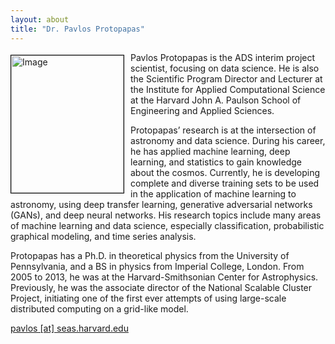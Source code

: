 ```yaml
---
layout: about
title: "Dr. Pavlos Protopapas"
---
```


<img src="{{ site.baseurl }}/about/team/img/protopapas.jpg" height="220" width="180" alt="Image" style="float: left; margin: 4px 10px 0px 0px; border: 1px solid #000000;">

Pavlos Protopapas is the ADS interim project scientist, focusing on data science. He is also the Scientific Program Director and Lecturer at the Institute for Applied Computational Science at the Harvard John A. Paulson School of Engineering and Applied Sciences.

Protopapas’ research is at the intersection of astronomy and data science. During his career, he has applied machine learning, deep learning, and statistics to gain knowledge about the cosmos. Currently, he is developing complete and diverse training sets to be used in the application of machine learning to astronomy, using deep transfer learning, generative adversarial networks (GANs), and deep neural networks.  His research topics include many areas of machine learning and data science, especially classification, probabilistic graphical modeling, and time series analysis.

Protopapas has a Ph.D. in theoretical physics from the University of Pennsylvania, and a BS in physics from Imperial College, London. From 2005 to 2013, he was at the Harvard-Smithsonian Center for Astrophysics.  Previously, he was the associate director of the National Scalable Cluster Project, initiating one of the first ever attempts of using large-scale distributed computing on a grid-like model.


[pavlos [at] seas.harvard.edu](mailto:pavlos@seas.harvard.edu)  
